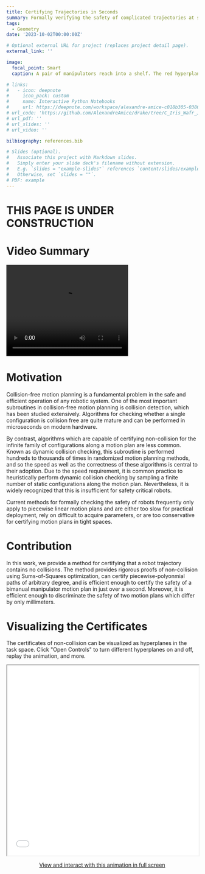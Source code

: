 ```yaml
---
title: Certifying Trajectories in Seconds
summary: Formally verifying the safety of complicated trajectories at scale.
tags:
  - Geometry
date: '2023-10-02T00:00:00Z'

# Optional external URL for project (replaces project detail page).
external_link: ''

image:
  focal_point: Smart
  caption: A pair of manipulators reach into a shelf. The red hyperplane certifies that the grippers do not collide at any point during the motion plan.

# links:
#   - icon: deepnote
#     icon_pack: custom
#     name: Interactive Python Notebooks
#     url: https://deepnote.com/workspace/alexandre-amice-c018b305-0386-4703-9474-01b867e6efea/project/C-IRIS-7e82e4f5-f47a-475a-aad3-c88093ed36c6/notebook/2d_example_bilinear_alternation-14f1ee8c795e499ca7f577b6885c10e9
# url_code: 'https://github.com/AlexandreAmice/drake/tree/C_Iris_Wafr_Journal_Examples/C_Iris_Examples'
# url_pdf: ''
# url_slides: ''
# url_video: ''

bilbiography: references.bib

# Slides (optional).
#   Associate this project with Markdown slides.
#   Simply enter your slide deck's filename without extension.
#   E.g. `slides = "example-slides"` references `content/slides/example-slides.md`.
#   Otherwise, set `slides = ""`.
# PDF: example
---
```

# THIS PAGE IS UNDER CONSTRUCTION
# Video Summary
<video width="320" height="240" controls>
  <source src="IcraFinalVideo.mp4" type="video/mp4">
</video>

# Motivation

Collision-free motion planning is a fundamental problem in the safe and efficient operation of any robotic system. One of the most important subroutines in collision-free motion planning is collision detection, which has been studied extensively. Algorithms for checking whether a single configuration is collision free are quite mature and can be performed in microseconds on modern hardware.

By contrast, algorithms which are capable of certifying non-collision for the infinite family of configurations along a motion plan are less common. Known as dynamic collision checking, this subroutine is performed hundreds to thousands of times in randomized motion planning methods, and so the speed as well as the correctness of these algorithms is central to their adoption. Due to the speed requirement, it is common practice to heuristically perform dynamic collision checking by sampling a finite number of static configurations along the motion plan. Nevertheless, it is widely recognized that this is insufficient for safety critical robots.

Current methods for formally checking the safety of robots frequently only apply to piecewise linear motion plans and are either too slow for practical deployment, rely on difficult to acquire parameters, or are too conservative for certifying motion plans in tight spaces.
<!-- put the video of the two iiwas with different levels of safety -->


# Contribution
In this work, we provide a method for certifying that a robot trajectory contains no collisions. The method provides rigorous proofs of non-collision using Sums-of-Squares optimization, can certify piecewise-polyonmial paths of arbitrary degree, and is efficient enough to certify the safety of a bimanual manipulator motion plan in just over a second. Moreover, it is efficient enough to discriminate the safety of two motion plans which differ by only millimeters.


# Visualizing the Certificates
The certificates of non-collision can be visualized as hyperplanes in the task space. Click "Open Controls" to turn different hyperplanes on and off, replay the animation, and more.
<iframe 
  width="100%"
  height="500"
  src="14dof_hyperplanes.html"
  frameborder="1"
  allow="accelerometer; autoplay; encrypted-media; gyroscope; picture-in-picture"
  allowfullscreen>
  name="14dof_hyperplanes"
</iframe>
<p><center><a href="14dof_hyperplanes.html" target="14dof_hyperplanes">View and interact with this animation in full screen</a></center></p>
